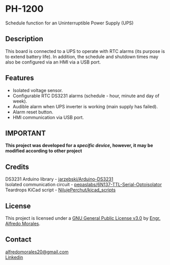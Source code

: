 # PH-1200
Schedule function for an Uninterruptible Power Supply (UPS)

## Description
This board is connected to a UPS to operate with RTC alarms (its purpose is to extend battery life). In addition, the schedule and shutdown times may also be configured via an HMI via a USB port.

## Features
- Isolated voltage sensor.
- Configurable RTC DS3231 alarms (schedule - hour, minute and day of week).
- Audible alarm when UPS inverter is working (main supply has failed).
- Alarm reset button.
- HMI communication via USB port.

## IMPORTANT
**This project was developed for a _specific device_, however, it may be modified according to other project**

## Credits
DS3231 Arduino library - [jarzebski/Arduino-DS3231](https://github.com/jarzebski/Arduino-DS3231)\
Isolated communication circuit - [pepaslabs/6N137-TTL-Serial-Optoisolator](https://github.com/pepaslabs/6N137-TTL-Serial-Optoisolator)\
Teardrops KiCad script - [NilujePerchut/kicad_scripts](https://github.com/NilujePerchut/kicad_scripts)

## License
This project is licensed under a [GNU General Public License v3.0](https://www.gnu.org/licenses/gpl-3.0.html) by [Engr. Alfredo Morales](https://www.linkedin.com/in/alfredo-morales-0a434a149/).

## Contact
alfredomorales20@gmail.com\
[Linkedin](https://www.linkedin.com/in/alfredo-morales-0a434a149/)

